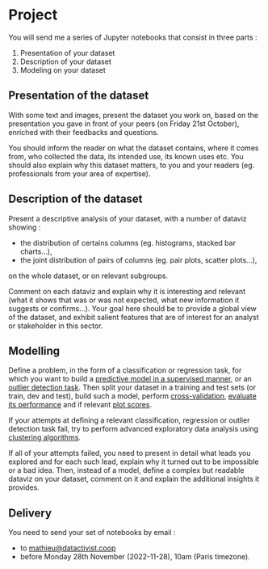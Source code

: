 # Project

You will send me a series of Jupyter notebooks that consist in three parts :

1. Presentation of your dataset
2. Description of your dataset
3. Modeling on your dataset

## Presentation of the dataset

With some text and images, present the dataset you work on, based on the presentation you gave in front of your peers (on Friday 21st October), enriched with their feedbacks and questions.

You should inform the reader on what the dataset contains, where it comes from, who collected the data, its intended use, its known uses etc.
You should also explain why this dataset matters, to you and your readers (eg. professionals from your area of expertise).

## Description of the dataset

Present a descriptive analysis of your dataset, with a number of dataviz showing :

- the distribution of certains columns (eg. histograms, stacked bar charts...),
- the joint distribution of pairs of columns (eg. pair plots, scatter plots...),

on the whole dataset, or on relevant subgroups.

Comment on each dataviz and explain why it is interesting and relevant (what it shows that was or was not expected, what new information it suggests or confirms...).
Your goal here should be to provide a global view of the dataset, and exhibit salient features that are of interest for an analyst or stakeholder in this sector.

## Modelling

Define a problem, in the form of a classification or regression task, for which you want to build a [predictive model in a supervised manner](https://scikit-learn.org/stable/supervised_learning.html), or an [outlier detection task](https://scikit-learn.org/stable/modules/outlier_detection.html).
Then split your dataset in a training and test sets (or train, dev and test), build such a model, perform [cross-validation](https://scikit-learn.org/stable/modules/cross_validation.html), [evaluate its performance](https://scikit-learn.org/stable/modules/model_evaluation.html) and if relevant [plot scores](https://scikit-learn.org/stable/modules/learning_curve.html).

If your attempts at defining a relevant classification, regression or outlier detection task fail, try to perform advanced exploratory data analysis using [clustering algorithms](https://scikit-learn.org/stable/modules/clustering.html#clustering).

If all of your attempts failed, you need to present in detail what leads you explored and for each such lead, explain why it turned out to be impossible or a bad idea.
Then, instead of a model, define a complex but readable dataviz on your dataset, comment on it and explain the additional insights it provides.

## Delivery

You need to send your set of notebooks by email :

- to <mathieu@datactivist.coop>
- before Monday 28th November (2022-11-28), 10am (Paris timezone).
